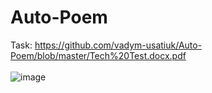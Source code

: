 # Auto-Poem

Task: https://github.com/vadym-usatiuk/Auto-Poem/blob/master/Tech%20Test.docx.pdf
<br>
<br>
![image](https://user-images.githubusercontent.com/51781534/107611402-ebb9d380-6c11-11eb-85fe-d16edb753805.png)
